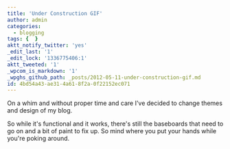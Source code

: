 ```yaml
---
title: 'Under Construction GIF'
author: admin
categories:
  - blogging
tags: {  }
aktt_notify_twitter: 'yes'
_edit_last: '1'
_edit_lock: '1336775406:1'
aktt_tweeted: '1'
_wpcom_is_markdown: '1'
_wpghs_github_path: _posts/2012-05-11-under-construction-gif.md
id: 4bd54a43-ae31-4a61-8f2a-0f22152ec071
---
```

<p>On a whim and without proper time and care I've decided to change themes and design of my blog.</p>
<p>So while it's functional and it works, there's still the baseboards that need to go on and a bit of paint to fix up. So mind where you put your hands while you're poking around.</p>
